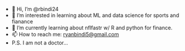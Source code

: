 - 👋 Hi, I’m @rbindi24
- 👀 I’m interested in learning about ML and data science for sports and fianance
- 🌱 I’m currently learning about nflfastr w/ R and python for finance.
- 📫 How to reach me: ryanbindi5@gmail.com
- P.S. I am not a doctor...

<!---
rbindi24/rbindi24 is a ✨ special ✨ repository because its `README.md` (this file) appears on your GitHub profile.
You can click the Preview link to take a look at your changes.
--->
